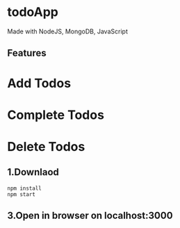 # todoApp
Made with NodeJS, MongoDB, JavaScript
## Features
# Add Todos
# Complete Todos
# Delete Todos

## 1.Downlaod
```
npm install
npm start
```
## 3.Open in browser on localhost:3000
